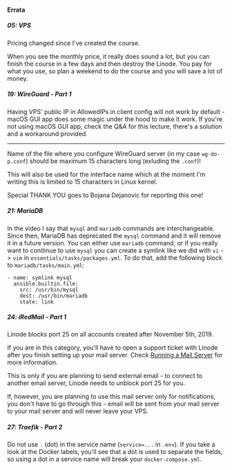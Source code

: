 #### Errata

##### 05: VPS

Pricing changed since I've created the course.

When you see the monthly price, it really does sound a lot, but you can finish the course in a few days and then destroy the Linode.
You pay for what you use, so plan a weekend to do the course and you will save a lot of money.

##### 19: WireGuard - Part 1

Having VPS' public IP in AllowedIPs in client config will not work by default - macOS GUI app does some magic under the hood to make it work.
If you're not using macOS GUI app, check the Q&A for this lecture, there's a solution and a workaround provided.

---

Name of the file where you configure WireGuard server (in my case `wg-do-p.conf`) should be maximum 15 characters long (exluding the `.conf`)!

This will also be used for the interface name which at the moment I'm writing this is limited to 15 characters in Linux kernel.

Special THANK YOU goes to Bojana Dejanovic for reporting this one!

##### 21: MariaDB

In the video I say that `mysql` and `mariadb` commands are interchangeable. Since then, MariaDB has deprecated the `mysql` command and it will remove it in a future version. You can either use `mariadb` command, or if you really want to conitinue to use `mysql` you can create a symlink like we did with `vi` -> `vim` in `essentials/tasks/packages.yml`. To do that, add the following block to `mariadb/tasks/main.yml`:
```
- name: symlink mysql
  ansible.builtin.file:
    src: /usr/bin/mysql
    dest: /usr/bin/mariadb
    state: link
```

##### 24: iRedMail - Part 1

Linode blocks port 25 on all accounts created after November 5th, 2019.

If you are in this category, you'll have to open a support ticket with Linode after you finish setting up your mail server. Check [Running a Mail Server](https://www.linode.com/docs/guides/running-a-mail-server/#sending-email-on-linode) for more information.

This is only if you are planning to send external email - to connect to another email server, Linode needs to unblock port 25 for you.

If, however, you are planning to use this mail server only for notifications, you don't have to go through this - email will be sent from your mail server to your mail server and will never leave your VPS.

##### 27: Traefik - Part 2

Do not use `.` (dot) in the service name (`service=...` in `.env`). If you take a look at the Docker labels, you'll see that a dot is used to separate the fields, so using a dot in a service name will break your `docker-compose.yml`.
